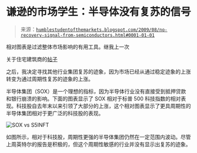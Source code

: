 <!--yml

分类：未分类

日期：2024-05-18 00:47:45

-->

# 谦逊的市场学生：半导体没有复苏的信号

> 来源：[`humblestudentofthemarkets.blogspot.com/2009/08/no-recovery-signal-from-semiconductors.html#0001-01-01`](https://humblestudentofthemarkets.blogspot.com/2009/08/no-recovery-signal-from-semiconductors.html#0001-01-01)

相对图表是过滤整体市场影响的有用工具。继我上一次

关于住宅建筑商的[帖子](http://humblestudentofthemarkets.blogspot.com/2009/08/housing-bottoming-but-recovery-still.html)

之后，我决定寻找其他行业集团复苏的迹象，因为市场已经从通过稳定迹象的上涨转变为通过周期性复苏的迹象的上涨。

半导体集团（SOX）是一个理想的指标，因为半导体行业没有直接受到抵押贷款和银行崩溃的影响。下面的图表显示了 SOX 相对于标普 500 科技指数的相对表现。科技股自去年末以来引领了大部分的上涨，这个相对图表显示了更具周期性的半导体集团相对于更广泛的科技股的表现。

![SOX vs S5INFT](https://blogger.googleusercontent.com/img/b/R29vZ2xl/AVvXsEhX9zC1f_2E0nqRJhohE96pJEFiaJiS5KY_nPh-znD_XcU0yTs7SlfrkTXaQf0l089-2-ew0Ey6k7whn5YFZHugRu2Rh6uj3JLFjpMCn5QZmLtqHA8srR2U2vLAaYZz1FnP4YBcb9UHm4Xk/s1600-h/SOX+vs+S5INFT.JPG)

如图所示，相对于科技股，周期性更强的半导体集团仍然在一定范围内波动。尽管上周英特尔的报告是积极的，但这个周期性敏感的行业并没有显示出复苏的迹象。
